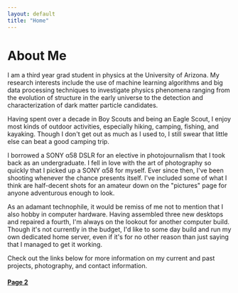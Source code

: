```yaml
---
layout: default
title: "Home"
---
```


# About Me

I am a third year grad student in physics at the University of Arizona. My research interests include the use of machine learning algorithms and big data processing techniques to investigate physics phenomena ranging from the evolution of structure in the early universe to the detection and characterization of dark matter particle candidates.

Having spent over a decade in Boy Scouts and being an Eagle Scout, I enjoy most kinds of outdoor activities, especially hiking, camping, fishing, and kayaking. Though I don't get out as much as I used to, I still swear that little else can beat a good camping trip.

I borrowed a SONY α58 DSLR for an elective in photojournalism that I took back as an undergraduate. I fell in love with the art of photography so quickly that I picked up a SONY α58 for myself. Ever since then, I've been shooting whenever the chance presents itself. I've included some of what I think are half-decent shots for an amateur down on the "pictures" page for anyone adventurous enough to look.

As an adamant technophile, it would be remiss of me not to mention that I also hobby in computer hardware. Having assembled three new desktops and repaired a fourth, I'm always on the lookout for another computer build. Though it's not currently in the budget, I'd like to some day build and run my own dedicated home server, even if it's for no other reason than just saying that I managed to get it working.

Check out the links below for more information on my current and past projects, photography, and contact information.

#### [Page 2](https://schottml.github.io/page2.html)
